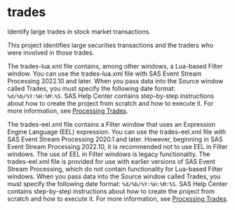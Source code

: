 # trades

Identify large trades in stock market transactions.

This project identifies large securities transactions and the traders who were involved in those trades.

The trades-lua.xml file contains, among other windows, a Lua-based Filter window. You can use the trades-lua.xml file with SAS Event Stream Processing 2022.10 and later. When you pass data into the Source window called Trades, you must specify the following date format: `%d/%b/%Y:%H:%M:%S`. SAS Help Center contains step-by-step instructions about how to create the project from scratch and how to execute it. For more information, see [Processing Trades](https://documentation.sas.com/?cdcId=espcdc&cdcVersion=default&docsetId=espstudio&docsetTarget=n1ch2p6gl5sy7yn1isntwpryfx93.htm).

The trades-eel.xml file contains a Filter window that uses an Expression Engine Language (EEL) expression. You can use the trades-eel.xml file with SAS Event Stream Processing 2020.1 and later. However, beginning in SAS Event Stream Processing 2022.10, it is recommended not to use EEL in Filter windows. The use of EEL in Filter windows is legacy functionality. The trades-eel.xml file is provided for use with earlier versions of SAS Event Stream Processing, which do not contain functionality for Lua-based Filter windows. When you pass data into the Source window called Trades, you must specify the following date format: `%d/%b/%Y:%H:%M:%S`. SAS Help Center contains step-by-step instructions about how to create the project from scratch and how to execute it. For more information, see [Processing Trades](https://documentation.sas.com/?cdcId=espcdc&cdcVersion=v_028&docsetId=espstudio&docsetTarget=n1ch2p6gl5sy7yn1isntwpryfx93.htm).
